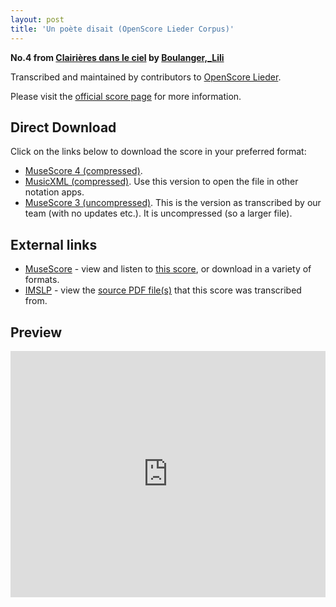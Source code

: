 ```yaml
---
layout: post
title: 'Un poète disait (OpenScore Lieder Corpus)'
---
```


__No.4 from [Clairières dans le ciel](https://fourscoreandmore.org/OpenScore/Boulanger%2C_Lili/Clairi%C3%A8res_dans_le_ciel/) by [Boulanger,_Lili](https://fourscoreandmore.org/OpenScore/Boulanger%2C_Lili)__

Transcribed and maintained by contributors to [OpenScore Lieder].

Please visit the [official score page] for more information.

[official score page]: https://musescore.com/openscore-lieder-corpus/scores/5857981
[OpenScore Lieder]: https://musescore.com/openscore-lieder-corpus

## Direct Download

Click on the links below to download the score in your preferred format:
- [MuseScore 4 (compressed)](https://fourscoreandmore.org/OpenScore/Boulanger%2C_Lili/Clairi%C3%A8res_dans_le_ciel/04_Un_po%C3%A8te_disait.mscz).
- [MusicXML (compressed)](https://fourscoreandmore.org/OpenScore/Boulanger%2C_Lili/Clairi%C3%A8res_dans_le_ciel/04_Un_po%C3%A8te_disait.mxl). Use this version to open the file in other notation apps.
- [MuseScore 3 (uncompressed)](https://raw.githubusercontent.com/OpenScore/Lieder/refs/heads/main/scores/Boulanger%2C_Lili/Clairi%C3%A8res_dans_le_ciel/04_Un_po%C3%A8te_disait/lc5857981.mscx). This is the version as transcribed by our team (with no updates etc.). It is uncompressed (so a larger file).

## External links

- [MuseScore] - view and listen to [this score][MuseScore], or download in a variety of formats.
- [IMSLP] - view the [source PDF file(s)][IMSLP] that this score was transcribed from.

[MuseScore]: https://musescore.com/score/5857981
[IMSLP]: https://imslp.org/wiki/Special:ReverseLookup/25057

## Preview

<iframe width="100%" height="394" src="https://musescore.com/openscore-lieder-corpus/scores/5857981/embed" frameborder="0" allowfullscreen allow="autoplay; fullscreen"></iframe>
